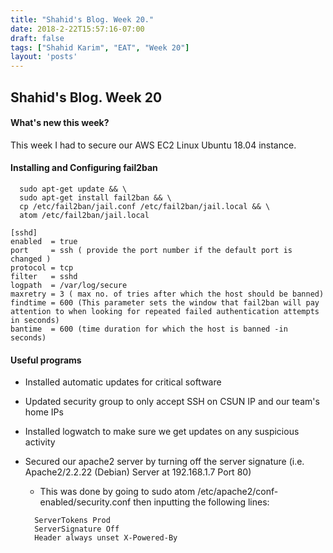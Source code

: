 ```yaml
---
title: "Shahid's Blog. Week 20."
date: 2018-2-22T15:57:16-07:00
draft: false
tags: ["Shahid Karim", "EAT", "Week 20"]
layout: 'posts'
---
```


## Shahid's Blog. Week 20
#### What's new this week?
This week I had to secure our AWS EC2 Linux Ubuntu 18.04 instance.

#### Installing and Configuring fail2ban

```
  sudo apt-get update && \
  sudo apt-get install fail2ban && \
  cp /etc/fail2ban/jail.conf /etc/fail2ban/jail.local && \
  atom /etc/fail2ban/jail.local
```

```
[sshd]
enabled  = true
port     = ssh ( provide the port number if the default port is changed )
protocol = tcp
filter   = sshd
logpath  = /var/log/secure
maxretry = 3 ( max no. of tries after which the host should be banned)
findtime = 600 (This parameter sets the window that fail2ban will pay attention to when looking for repeated failed authentication attempts in seconds)
bantime  = 600 (time duration for which the host is banned -in seconds)
```

#### Useful programs

- Installed automatic updates for critical software

- Updated security group to only accept SSH on CSUN IP and our team's home IPs

- Installed logwatch to make sure we get updates on any suspicious activity

- Secured our apache2 server by turning off the server signature (i.e. Apache2/2.2.22 (Debian) Server at 192.168.1.7 Port 80)

  - This was done by going to
  sudo atom /etc/apache2/conf-enabled/security.conf
  then inputting the following lines:
  ```
    ServerTokens Prod
    ServerSignature Off
    Header always unset X-Powered-By
  ```
